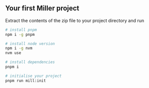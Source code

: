 ## Your first Miller project

Extract the contents of the zip file to your project directory and run

```bash
# install pnpm
npm i -g pnpm

# install node version
npm i -g nvm
nvm use

# install dependencies
pnpm i

# initialise your project
pnpm run mill:init
```

